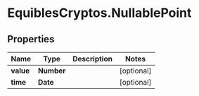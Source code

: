 # EquiblesCryptos.NullablePoint

## Properties
Name | Type | Description | Notes
------------ | ------------- | ------------- | -------------
**value** | **Number** |  | [optional] 
**time** | **Date** |  | [optional] 
